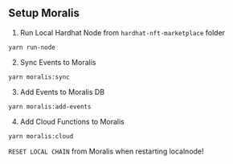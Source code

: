 ## Setup Moralis

1. Run Local Hardhat Node from `hardhat-nft-marketplace` folder
  ```
  yarn run-node
  ```
2. Sync Events to Moralis
  ```
  yarn moralis:sync
  ```
3. Add Events to Moralis DB
  ```
  yarn moralis:add-events
  ```
4. Add Cloud Functions to Moralis
  ```
  yarn moralis:cloud
  ```
  
`RESET LOCAL CHAIN` from Moralis when restarting localnode!